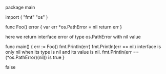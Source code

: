 package main

import (
	"fmt"
	"os"
)

func Foo() error {
	var err *os.PathError = nil
	return err
}

here we return interface error of type os.PathError with nil value

func main() {
	err := Foo()
	fmt.Println(err)
	fmt.Println(err == nil)
    interface is only nil when its type is nil and its value is nil. fmt.Println(err == (*os.PathError)(nil)) is true
}

<nil>
false
